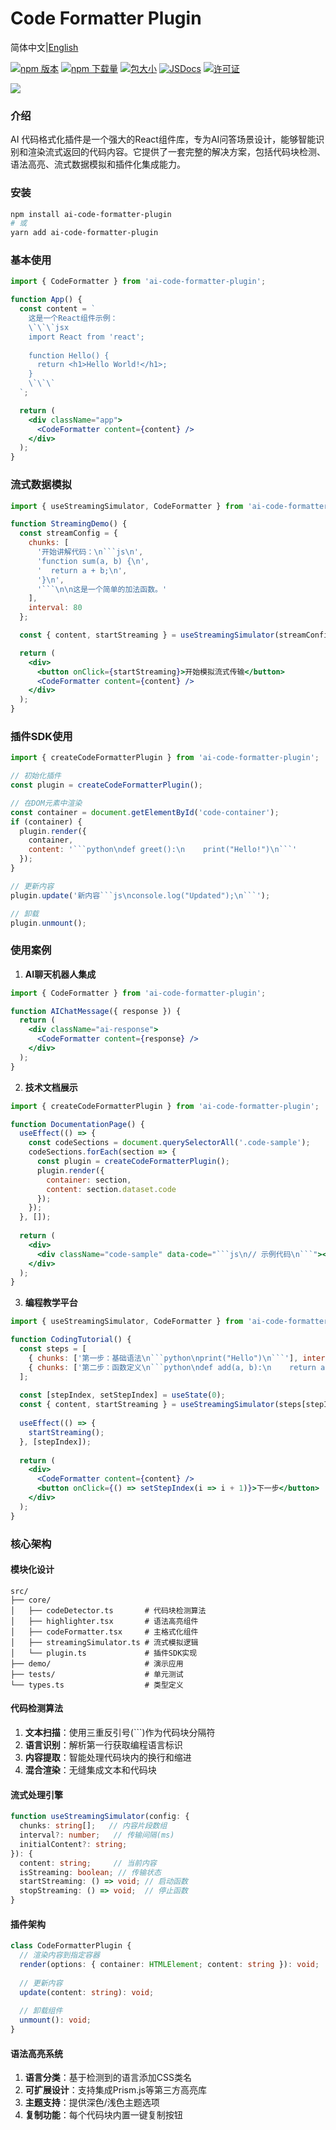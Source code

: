# Code Formatter Plugin

简体中文|[English](./README-en.md)

[![npm 版本][npm-version-src]][npm-version-href]
[![npm 下载量][npm-downloads-src]][npm-downloads-href]
[![包大小][bundle-src]][bundle-href]
[![JSDocs][jsdocs-src]][jsdocs-href]
[![许可证][license-src]][license-href]

<img src="/assets/image.png"/>

### 介绍
AI 代码格式化插件是一个强大的React组件库，专为AI问答场景设计，能够智能识别和渲染流式返回的代码内容。它提供了一套完整的解决方案，包括代码块检测、语法高亮、流式数据模拟和插件化集成能力。

### 安装
```bash
npm install ai-code-formatter-plugin
# 或
yarn add ai-code-formatter-plugin
```

### 基本使用
```jsx
import { CodeFormatter } from 'ai-code-formatter-plugin';

function App() {
  const content = `
    这是一个React组件示例：
    \`\`\`jsx
    import React from 'react';
    
    function Hello() {
      return <h1>Hello World!</h1>;
    }
    \`\`\`
  `;

  return (
    <div className="app">
      <CodeFormatter content={content} />
    </div>
  );
}
```

### 流式数据模拟
```jsx
import { useStreamingSimulator, CodeFormatter } from 'ai-code-formatter-plugin';

function StreamingDemo() {
  const streamConfig = {
    chunks: [
      '开始讲解代码：\n```js\n',
      'function sum(a, b) {\n',
      '  return a + b;\n',
      '}\n',
      '```\n\n这是一个简单的加法函数。'
    ],
    interval: 80
  };

  const { content, startStreaming } = useStreamingSimulator(streamConfig);

  return (
    <div>
      <button onClick={startStreaming}>开始模拟流式传输</button>
      <CodeFormatter content={content} />
    </div>
  );
}
```

### 插件SDK使用
```jsx
import { createCodeFormatterPlugin } from 'ai-code-formatter-plugin';

// 初始化插件
const plugin = createCodeFormatterPlugin();

// 在DOM元素中渲染
const container = document.getElementById('code-container');
if (container) {
  plugin.render({
    container,
    content: '```python\ndef greet():\n    print("Hello!")\n```'
  });
}

// 更新内容
plugin.update('新内容```js\nconsole.log("Updated");\n```');

// 卸载
plugin.unmount();
```

### 使用案例
1. **AI聊天机器人集成**
```jsx
import { CodeFormatter } from 'ai-code-formatter-plugin';

function AIChatMessage({ response }) {
  return (
    <div className="ai-response">
      <CodeFormatter content={response} />
    </div>
  );
}
```

2. **技术文档展示**
```jsx
import { createCodeFormatterPlugin } from 'ai-code-formatter-plugin';

function DocumentationPage() {
  useEffect(() => {
    const codeSections = document.querySelectorAll('.code-sample');
    codeSections.forEach(section => {
      const plugin = createCodeFormatterPlugin();
      plugin.render({
        container: section,
        content: section.dataset.code
      });
    });
  }, []);
  
  return (
    <div>
      <div className="code-sample" data-code="```js\n// 示例代码\n```"></div>
    </div>
  );
}
```

3. **编程教学平台**
```jsx
import { useStreamingSimulator, CodeFormatter } from 'ai-code-formatter-plugin';

function CodingTutorial() {
  const steps = [
    { chunks: ['第一步：基础语法\n```python\nprint("Hello")\n```'], interval: 100 },
    { chunks: ['第二步：函数定义\n```python\ndef add(a, b):\n    return a + b\n```'], interval: 100 }
  ];
  
  const [stepIndex, setStepIndex] = useState(0);
  const { content, startStreaming } = useStreamingSimulator(steps[stepIndex]);
  
  useEffect(() => {
    startStreaming();
  }, [stepIndex]);
  
  return (
    <div>
      <CodeFormatter content={content} />
      <button onClick={() => setStepIndex(i => i + 1)}>下一步</button>
    </div>
  );
}
```

### 核心架构

#### 模块化设计
```
src/
├── core/
│   ├── codeDetector.ts       # 代码块检测算法
│   ├── highlighter.tsx       # 语法高亮组件
│   ├── codeFormatter.tsx     # 主格式化组件
│   ├── streamingSimulator.ts # 流式模拟逻辑
│   └── plugin.ts             # 插件SDK实现
├── demo/                     # 演示应用
├── tests/                    # 单元测试
└── types.ts                  # 类型定义
```

#### 代码检测算法
1. **文本扫描**：使用三重反引号(```)作为代码块分隔符
2. **语言识别**：解析第一行获取编程语言标识
3. **内容提取**：智能处理代码块内的换行和缩进
4. **混合渲染**：无缝集成文本和代码块

#### 流式处理引擎
```ts
function useStreamingSimulator(config: {
  chunks: string[];   // 内容片段数组
  interval?: number;   // 传输间隔(ms)
  initialContent?: string;
}): {
  content: string;     // 当前内容
  isStreaming: boolean; // 传输状态
  startStreaming: () => void; // 启动函数
  stopStreaming: () => void;  // 停止函数
}
```

#### 插件架构
```ts
class CodeFormatterPlugin {
  // 渲染内容到指定容器
  render(options: { container: HTMLElement; content: string }): void;
  
  // 更新内容
  update(content: string): void;
  
  // 卸载组件
  unmount(): void;
}
```

#### 语法高亮系统
1. **语言分类**：基于检测到的语言添加CSS类名
2. **可扩展设计**：支持集成Prism.js等第三方高亮库
3. **主题支持**：提供深色/浅色主题选项
4. **复制功能**：每个代码块内置一键复制按钮



<!-- 徽章 -->

[npm-version-src]: https://img.shields.io/npm/v/ai-code-formatter-plugin?style=flat&colorA=080f12&colorB=1fa669
[npm-version-href]: https://npmjs.com/package/ai-code-formatter-plugin
[npm-downloads-src]: https://img.shields.io/npm/dm/ai-code-formatter-plugin?style=flat&colorA=080f12&colorB=1fa669
[npm-downloads-href]: https://npmjs.com/package/ai-code-formatter-plugin
[bundle-src]: https://img.shields.io/bundlephobia/minzip/ai-code-formatter-plugin?style=flat&colorA=080f12&colorB=1fa669&label=minzip
[bundle-href]: https://bundlephobia.com/result?p=ai-code-formatter-plugin
[license-src]: https://img.shields.io/github/license/Sunny-117/ai-code-formatter-plugin.svg?style=flat&colorA=080f12&colorB=1fa669
[license-href]: https://github.com/Sunny-117/ai-code-formatter-plugin/blob/main/LICENSE
[jsdocs-src]: https://img.shields.io/badge/jsdocs-reference-080f12?style=flat&colorA=080f12&colorB=1fa669
[jsdocs-href]: https://www.jsdocs.io/package/ai-code-formatter-plugin
